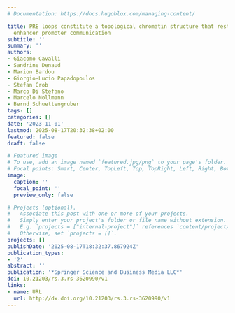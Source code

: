 ```yaml
---
# Documentation: https://docs.hugoblox.com/managing-content/

title: PRE loops constitute a topological chromatin structure that restricts and specifies
  enhancer promoter communication
subtitle: ''
summary: ''
authors:
- Giacomo Cavalli
- Sandrine Denaud
- Marion Bardou
- Giorgio-Lucio Papadopoulos
- Stefan Grob
- Marco Di Stefano
- Marcelo Nollmann
- Bernd Schuettengruber
tags: []
categories: []
date: '2023-11-01'
lastmod: 2025-08-17T20:32:38+02:00
featured: false
draft: false

# Featured image
# To use, add an image named `featured.jpg/png` to your page's folder.
# Focal points: Smart, Center, TopLeft, Top, TopRight, Left, Right, BottomLeft, Bottom, BottomRight.
image:
  caption: ''
  focal_point: ''
  preview_only: false

# Projects (optional).
#   Associate this post with one or more of your projects.
#   Simply enter your project's folder or file name without extension.
#   E.g. `projects = ["internal-project"]` references `content/project/deep-learning/index.md`.
#   Otherwise, set `projects = []`.
projects: []
publishDate: '2025-08-17T18:32:37.867924Z'
publication_types:
- '2'
abstract: ''
publication: '*Springer Science and Business Media LLC*'
doi: 10.21203/rs.3.rs-3620990/v1
links:
- name: URL
  url: http://dx.doi.org/10.21203/rs.3.rs-3620990/v1
---
```

